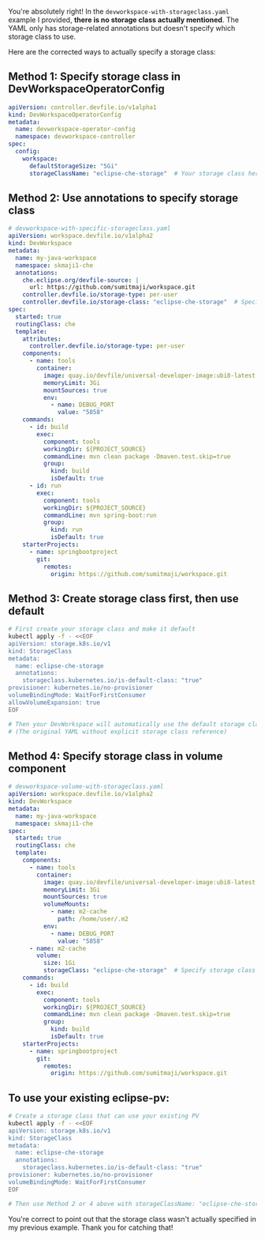 You're absolutely right! In the `devworkspace-with-storageclass.yaml` example I provided, **there is no storage class actually mentioned**. The YAML only has storage-related annotations but doesn't specify which storage class to use.

Here are the corrected ways to actually specify a storage class:

## **Method 1: Specify storage class in DevWorkspaceOperatorConfig**

```yaml
apiVersion: controller.devfile.io/v1alpha1
kind: DevWorkspaceOperatorConfig
metadata:
  name: devworkspace-operator-config
  namespace: devworkspace-controller
spec:
  config:
    workspace:
      defaultStorageSize: "5Gi"
      storageClassName: "eclipse-che-storage"  # Your storage class here
```

## **Method 2: Use annotations to specify storage class**

```yaml
# devworkspace-with-specific-storageclass.yaml
apiVersion: workspace.devfile.io/v1alpha2
kind: DevWorkspace
metadata:
  name: my-java-workspace
  namespace: skmaji1-che
  annotations:
    che.eclipse.org/devfile-source: |
      url: https://github.com/sumitmaji/workspace.git
    controller.devfile.io/storage-type: per-user
    controller.devfile.io/storage-class: "eclipse-che-storage"  # Specify your storage class
spec:
  started: true
  routingClass: che
  template:
    attributes:
      controller.devfile.io/storage-type: per-user
    components:
      - name: tools
        container:
          image: quay.io/devfile/universal-developer-image:ubi8-latest
          memoryLimit: 3Gi
          mountSources: true
          env:
            - name: DEBUG_PORT
              value: "5858"
    commands:
      - id: build
        exec:
          component: tools
          workingDir: ${PROJECT_SOURCE}
          commandLine: mvn clean package -Dmaven.test.skip=true
          group:
            kind: build
            isDefault: true
      - id: run
        exec:
          component: tools
          workingDir: ${PROJECT_SOURCE}
          commandLine: mvn spring-boot:run
          group:
            kind: run
            isDefault: true
    starterProjects:
      - name: springbootproject
        git:
          remotes:
            origin: https://github.com/sumitmaji/workspace.git
```

## **Method 3: Create storage class first, then use default**

```bash
# First create your storage class and make it default
kubectl apply -f - <<EOF
apiVersion: storage.k8s.io/v1
kind: StorageClass
metadata:
  name: eclipse-che-storage
  annotations:
    storageclass.kubernetes.io/is-default-class: "true"
provisioner: kubernetes.io/no-provisioner
volumeBindingMode: WaitForFirstConsumer
allowVolumeExpansion: true
EOF

# Then your DevWorkspace will automatically use the default storage class
# (The original YAML without explicit storage class reference)
```

## **Method 4: Specify storage class in volume component**

```yaml
# devworkspace-volume-with-storageclass.yaml
apiVersion: workspace.devfile.io/v1alpha2
kind: DevWorkspace
metadata:
  name: my-java-workspace
  namespace: skmaji1-che
spec:
  started: true
  routingClass: che
  template:
    components:
      - name: tools
        container:
          image: quay.io/devfile/universal-developer-image:ubi8-latest
          memoryLimit: 3Gi
          mountSources: true
          volumeMounts:
            - name: m2-cache
              path: /home/user/.m2
          env:
            - name: DEBUG_PORT
              value: "5858"
      - name: m2-cache
        volume:
          size: 1Gi
          storageClass: "eclipse-che-storage"  # Specify storage class here
    commands:
      - id: build
        exec:
          component: tools
          workingDir: ${PROJECT_SOURCE}
          commandLine: mvn clean package -Dmaven.test.skip=true
          group:
            kind: build
            isDefault: true
    starterProjects:
      - name: springbootproject
        git:
          remotes:
            origin: https://github.com/sumitmaji/workspace.git
```

## **To use your existing eclipse-pv:**

```bash
# Create a storage class that can use your existing PV
kubectl apply -f - <<EOF
apiVersion: storage.k8s.io/v1
kind: StorageClass
metadata:
  name: eclipse-che-storage
  annotations:
    storageclass.kubernetes.io/is-default-class: "true"
provisioner: kubernetes.io/no-provisioner
volumeBindingMode: WaitForFirstConsumer
EOF

# Then use Method 2 or 4 above with storageClassName: "eclipse-che-storage"
```

You're correct to point out that the storage class wasn't actually specified in my previous example. Thank you for catching that!